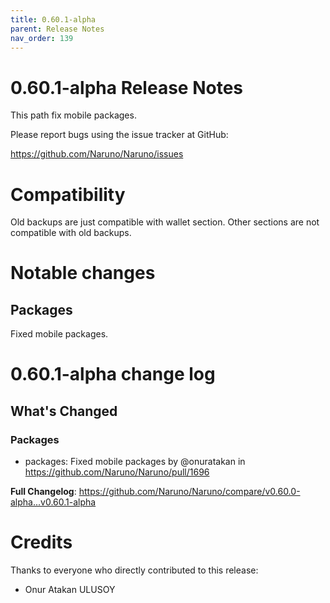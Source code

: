 ```yaml
---
title: 0.60.1-alpha
parent: Release Notes
nav_order: 139
---
```


# 0.60.1-alpha Release Notes

This path fix mobile packages.

Please report bugs using the issue tracker at GitHub:

<https://github.com/Naruno/Naruno/issues>

# Compatibility
Old backups are just compatible with wallet section. Other sections are not compatible with old backups.

# Notable changes

## Packages
Fixed mobile packages.


# 0.60.1-alpha change log
<!-- Release notes generated using configuration in .github/release.yml at master -->

## What's Changed
### Packages
* packages: Fixed mobile packages by @onuratakan in https://github.com/Naruno/Naruno/pull/1696


**Full Changelog**: https://github.com/Naruno/Naruno/compare/v0.60.0-alpha...v0.60.1-alpha

# Credits

Thanks to everyone who directly contributed to this release:

- Onur Atakan ULUSOY

